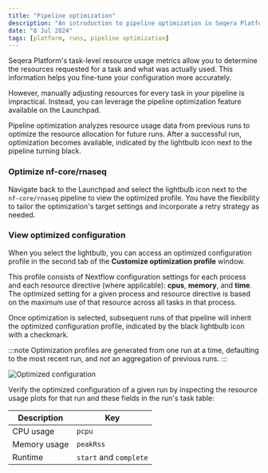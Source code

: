 ```yaml
---
title: "Pipeline optimization"
description: "An introduction to pipeline optimization in Seqera Platform"
date: "8 Jul 2024"
tags: [platform, runs, pipeline optimization]
---
```


Seqera Platform's task-level resource usage metrics allow you to determine the resources requested for a task and what was actually used. This information helps you fine-tune your configuration more accurately.

However, manually adjusting resources for every task in your pipeline is impractical. Instead, you can leverage the pipeline optimization feature available on the Launchpad.

Pipeline optimization analyzes resource usage data from previous runs to optimize the resource allocation for future runs. After a successful run, optimization becomes available, indicated by the lightbulb icon next to the pipeline turning black.

### Optimize nf-core/rnaseq

Navigate back to the Launchpad and select the lightbulb icon next to the `nf-core/rnaseq` pipeline to view the optimized profile. You have the flexibility to tailor the optimization's target settings and incorporate a retry strategy as needed.

### View optimized configuration

When you select the lightbulb, you can access an optimized configuration profile in the second tab of the **Customize optimization profile** window.

This profile consists of Nextflow configuration settings for each process and each resource directive (where applicable):  **cpus**, **memory**, and **time**. The optimized setting for a given process and resource directive is based on the maximum use of that resource across all tasks in that process.

Once optimization is selected, subsequent runs of that pipeline will inherit the optimized configuration profile, indicated by the black lightbulb icon with a checkmark. 

:::note 
Optimization profiles are generated from one run at a time, defaulting to the most recent run, and _not_ an aggregation of previous runs.
:::

![Optimized configuration](assets/optimize-configuration.gif)

Verify the optimized configuration of a given run by inspecting the resource usage plots for that run and these fields in the run's task table:

| Description  | Key                    |
| ------------ | ---------------------- |
| CPU usage    | `pcpu`                 |
| Memory usage | `peakRss`              |
| Runtime      | `start` and `complete` |
